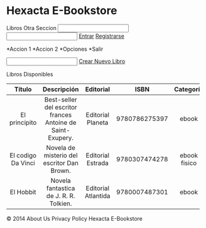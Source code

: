 Hexacta E-Bookstore
===================
Libros
Otra Seccion
<input type="text" id="name" name="name"/> <input type="text" id="name" name="name"/> [Entrar]() [Registrarse](http://localhost:8080/Tpl/#/register)

 *Accion 1
 *Accion 2
 *Opciones
 *Salir
 
<input type="text" id="name" name="name"/> [Crear Nuevo Libro](http://localhost:8080/Tpl/#/createBook)
 
Libros Disponibles

|Título | Descripción |	Editorial |	ISBN |	Categoría |	Acciones |
|:-----:|:-----------:|:---------:|:----:|:----------:|:--------:|
|El principito |	Best-seller del escritor frances Antoine de Saint-Exupery.|	Editorial Planeta|	9780786275397|ebook|[Editar](http://localhost:8080/Tpl/#/editBook/1)|	[Borrar](http://localhost:8080/Tpl/#/deleteBook/1)|	[Prestar](http://localhost:8080/Tpl/#/lendBook/1)|
|El codigo Da Vinci|	Novela de misterio del escritor Dan Brown.|	Editorial Estrada|9780307474278|ebook fisico|[Editar](http://localhost:8080/Tpl/#/editBook/2)|[Borrar](http://localhost:8080/Tpl/#/deleteBook/2)|	[Prestar](http://localhost:8080/Tpl/#/lendBook/2)|
|El Hobbit|	Novela fantastica de J. R. R. Tolkien.|	Editorial Atlantida	|9780007487301|ebook|[Editar](http://localhost:8080/Tpl/#/editBook/3)|	[Borrar](http://localhost:8080/Tpl/#/deleteBook/3)|	[Prestar](http://localhost:8080/Tpl/#/lendBook/3)|
 
  
 
© 2014
About Us
Privacy Policy 
Hexacta E-Bookstore